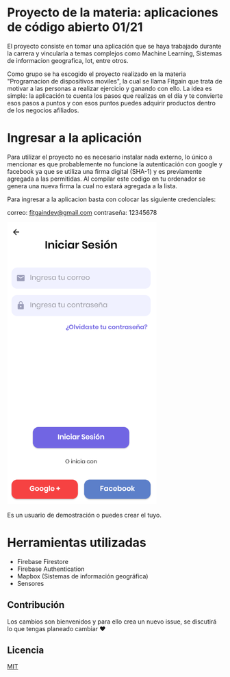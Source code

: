 # Proyecto de la materia: aplicaciones de código abierto 01/21

El proyecto consiste en tomar una aplicación que se haya trabajado durante la carrera y vincularla a temas complejos como Machine Learning, Sistemas de informacion geografica, Iot, entre otros. 

Como grupo se ha escogido el proyecto realizado en la materia "Programacion de dispositivos moviles", la cual se llama Fitgain que trata de motivar a las personas a realizar ejercicio y ganando con ello. La idea es simple: la aplicación te cuenta los pasos que realizas en el día y te convierte esos pasos a puntos y con esos puntos puedes adquirir productos dentro de los negocios afiliados. 

# Ingresar a la aplicación

Para utilizar el proyecto no es necesario instalar nada externo, lo único a mencionar es que probablemente no funcione la autenticación con google y facebook ya que se utiliza una firma digital (SHA-1) y es previamente agregada a las permitidas. Al compilar este codigo en tu ordenador se genera una nueva firma la cual no estará agregada a la lista.

Para ingresar a la aplicacion basta con colocar las siguiente credenciales:

correo: fitgaindev@gmail.com
contraseña: 12345678

![alt text](https://github.com/fabriciohernandez/fitgain_aca/blob/main/github%20images/github_image_2.png?raw=true)

Es un usuario de demostración o puedes crear el tuyo.

# Herramientas utilizadas

  - Firebase Firestore
  - Firebase Authentication
  - Mapbox (Sistemas de información geográfica)
  - Sensores

## Contribución
Los cambios son bienvenidos y para ello crea un nuevo issue, se discutirá lo que tengas planeado cambiar ❤

## Licencia
[MIT](https://choosealicense.com/licenses/mit/)


